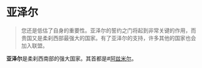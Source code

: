 # 亚泽尔
> 您还是低估了自身的重要性。亚泽尔的誓约之门将起到非常关键的作用，而贵国又是柔刹西部最强大的国家。有了亚泽尔的支持，许多其他的国家也会加入联盟。

**亚泽尔**是柔刹西南部的强大国家。其首都是#[阿兹米尔](locations/azimir)。
